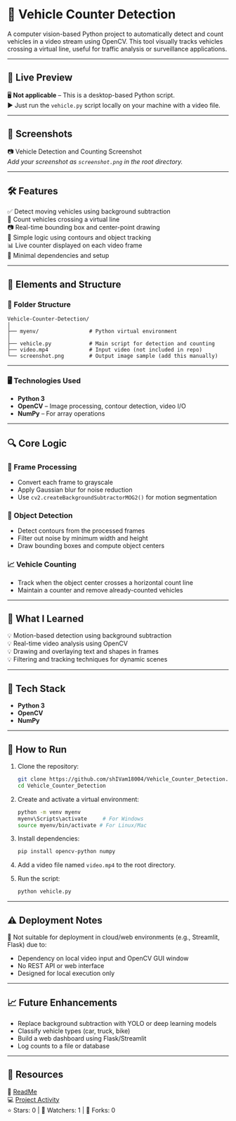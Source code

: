 # 🚗 Vehicle Counter Detection

A computer vision-based Python project to automatically detect and count vehicles in a video stream using OpenCV. This tool visually tracks vehicles crossing a virtual line, useful for traffic analysis or surveillance applications.

---

## 🚀 Live Preview

🖥️ **Not applicable** – This is a desktop-based Python script.  
▶️ Just run the `vehicle.py` script locally on your machine with a video file.

---

## 📸 Screenshots

📷 Vehicle Detection and Counting Screenshot  
_Add your screenshot as `screenshot.png` in the root directory._

---

## 🛠️ Features

✅ Detect moving vehicles using background subtraction  
🚦 Count vehicles crossing a virtual line  
📷 Real-time bounding box and center-point drawing  
🧠 Simple logic using contours and object tracking  
📊 Live counter displayed on each video frame  
📁 Minimal dependencies and setup  

---

## 🧩 Elements and Structure

### 📁 Folder Structure
```
Vehicle-Counter-Detection/
│
├── myenv/                # Python virtual environment
│
├── vehicle.py            # Main script for detection and counting
├── video.mp4             # Input video (not included in repo)
└── screenshot.png        # Output image sample (add this manually)
```

---

### 🖥️ Technologies Used

- **Python 3**
- **OpenCV** – Image processing, contour detection, video I/O
- **NumPy** – For array operations

---

## 🔍 Core Logic

### 🎥 Frame Processing

- Convert each frame to grayscale
- Apply Gaussian blur for noise reduction
- Use `cv2.createBackgroundSubtractorMOG2()` for motion segmentation

### 🔎 Object Detection

- Detect contours from the processed frames
- Filter out noise by minimum width and height
- Draw bounding boxes and compute object centers

### 📈 Vehicle Counting

- Track when the object center crosses a horizontal count line
- Maintain a counter and remove already-counted vehicles

---

## 🧠 What I Learned

💡 Motion-based detection using background subtraction  
💡 Real-time video analysis using OpenCV  
💡 Drawing and overlaying text and shapes in frames  
💡 Filtering and tracking techniques for dynamic scenes  

---

## 📂 Tech Stack

- **Python 3**
- **OpenCV**
- **NumPy**

---

## 🧪 How to Run

1. Clone the repository:
   ```bash
   git clone https://github.com/shIVam18004/Vehicle_Counter_Detection.git
   cd Vehicle_Counter_Detection
   ```

2. Create and activate a virtual environment:
   ```bash
   python -m venv myenv
   myenv\Scripts\activate     # For Windows
   source myenv/bin/activate # For Linux/Mac
   ```

3. Install dependencies:
   ```bash
   pip install opencv-python numpy
   ```

4. Add a video file named `video.mp4` to the root directory.

5. Run the script:
   ```bash
   python vehicle.py
   ```

---

## ⚠️ Deployment Notes

🚫 Not suitable for deployment in cloud/web environments (e.g., Streamlit, Flask) due to:
- Dependency on local video input and OpenCV GUI window
- No REST API or web interface
- Designed for local execution only

---

## 📈 Future Enhancements

- Replace background subtraction with YOLO or deep learning models  
- Classify vehicle types (car, truck, bike)  
- Build a web dashboard using Flask/Streamlit  
- Log counts to a file or database  

---

## 📁 Resources

📄 [ReadMe](README.md)  
💻 [Project Activity](https://github.com/shIVam18004)  
⭐ Stars: 0 | 👀 Watchers: 1 | 🍴 Forks: 0  
